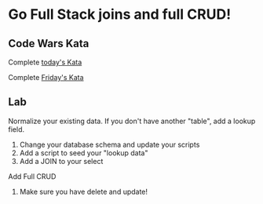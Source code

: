 Go Full Stack joins and full CRUD!
===

## Code Wars Kata

Complete [today's Kata](https://www.codewars.com/kata/disemvowel-trolls) 

Complete [Friday's Kata](https://www.codewars.com/kata/find-the-middle-element) 

## Lab

Normalize your existing data. If you don't have another "table", add a lookup field.

1. Change your database schema and update your scripts
1. Add a script to seed your "lookup data"
1. Add a JOIN to your select

Add Full CRUD

1. Make sure you have delete and update!
    
    
